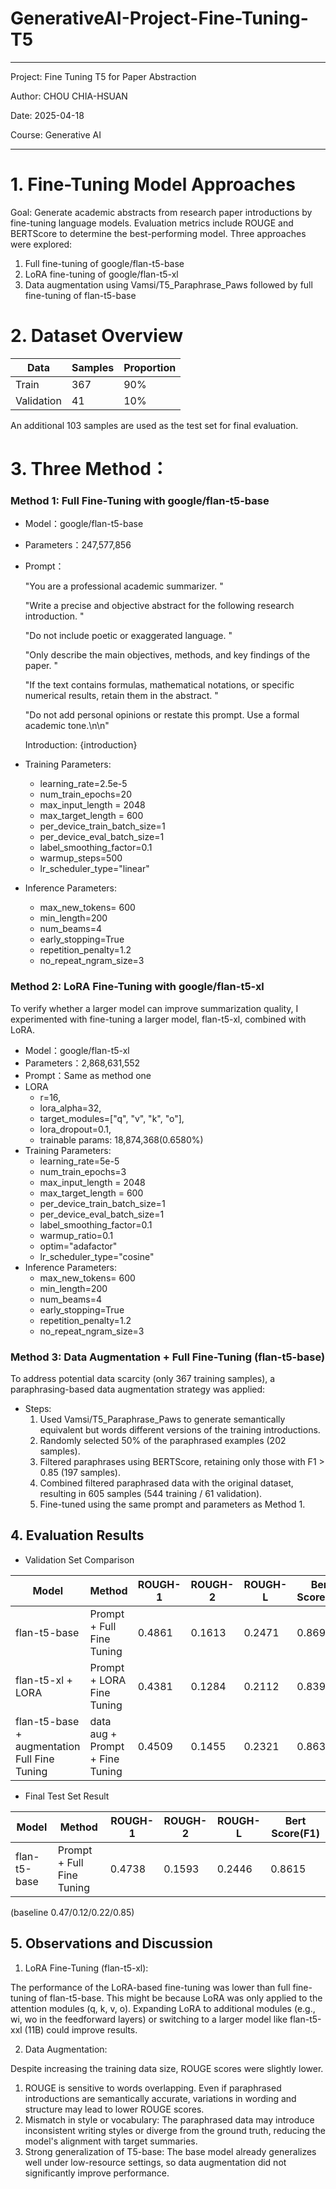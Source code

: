 # GenerativeAI-Project-Fine-Tuning-T5

---
Project: Fine Tuning T5 for Paper Abstraction

Author: CHOU CHIA-HSUAN

Date: 2025-04-18

Course: Generative AI

---

# 1. Fine-Tuning Model Approaches

Goal: Generate academic abstracts from research paper introductions by fine-tuning language models. Evaluation metrics include ROUGE and BERTScore to determine the best-performing model.
Three approaches were explored:

1. Full fine-tuning of google/flan-t5-base
2. LoRA fine-tuning of google/flan-t5-xl
3. Data augmentation using Vamsi/T5_Paraphrase_Paws followed by full fine-tuning of flan-t5-base

# 2. Dataset Overview
| Data |Samples | Proportion |
|--------|------|--------|
| Train | 367  | 90%    |
|Validation | 41   | 10%    |

An additional 103 samples are used as the test set for final evaluation.

# 3. Three Method：
### Method 1: Full Fine-Tuning with google/flan-t5-base

* Model：google/flan-t5-base
* Parameters：247,577,856

* Prompt：

    "You are a professional academic summarizer. "

    "Write a precise and objective abstract for the following research introduction. "

    "Do not include poetic or exaggerated language. "

    "Only describe the main objectives, methods, and key findings of the paper. "

    "If the text contains formulas, mathematical notations, or specific numerical results, retain them in the abstract. "

    "Do not add personal opinions or restate this prompt. Use a formal academic tone.\n\n"

    Introduction: {introduction}

* Training Parameters:
  * learning_rate=2.5e-5
  * num_train_epochs=20
  * max_input_length = 2048
  * max_target_length = 600
  * per_device_train_batch_size=1
  * per_device_eval_batch_size=1
  * label_smoothing_factor=0.1
  * warmup_steps=500
  * lr_scheduler_type="linear"

* Inference Parameters:
  * max_new_tokens= 600
  * min_length=200
  * num_beams=4             
  * early_stopping=True    
  * repetition_penalty=1.2     
  * no_repeat_ngram_size=3  

### Method 2: LoRA Fine-Tuning with google/flan-t5-xl
To verify whether a larger model can improve summarization quality, I experimented with fine-tuning a larger model, flan-t5-xl, combined with LoRA.

  * Model：google/flan-t5-xl
  * Parameters：2,868,631,552
  * Prompt：Same as method one
  * LORA
    * r=16,                            
    * lora_alpha=32,                   
    * target_modules=["q", "v", "k", "o"], 
    * lora_dropout=0.1,  
    * trainable params: 18,874,368(0.6580%)
  * Training Parameters:
    * learning_rate=5e-5
    * num_train_epochs=3
    * max_input_length = 2048
    * max_target_length = 600
    * per_device_train_batch_size=1
    * per_device_eval_batch_size=1
    * label_smoothing_factor=0.1
    * warmup_ratio=0.1
    * optim="adafactor"
    * lr_scheduler_type="cosine"
  * Inference Parameters:
    * max_new_tokens= 600
    * min_length=200
    * num_beams=4             
    * early_stopping=True    
    * repetition_penalty=1.2     
    * no_repeat_ngram_size=3
    
### Method 3: Data Augmentation + Full Fine-Tuning (flan-t5-base)
To address potential data scarcity (only 367 training samples), a paraphrasing-based data augmentation strategy was applied:

* Steps:
  1. Used Vamsi/T5_Paraphrase_Paws to generate semantically equivalent but words different versions of the training introductions.
  2. Randomly selected 50% of the paraphrased examples (202 samples).
  3. Filtered paraphrases using BERTScore, retaining only those with F1 > 0.85 (197 samples).
  4. Combined filtered paraphrased data with the original dataset, resulting in 605 samples (544 training / 61 validation).
  5. Fine-tuned using the same prompt and parameters as Method 1.

## 4. Evaluation Results

* Validation Set Comparison

| Model | Method |ROUGH-1 | ROUGH-2 | ROUGH-L | Bert Score(F1) |
|--------|------|--------|--------|------   |--------|
|flan-t5-base |Prompt + Full Fine Tuning| 0.4861|0.1613|0.2471  |0.8694|
|flan-t5-xl + LORA |Prompt + LORA Fine Tuning|0.4381| 0.1284|0.2112 |0.8391|
|flan-t5-base + augmentation Full Fine Tuning  |data aug + Prompt + Fine Tuning| 0.4509|0.1455|0.2321 |0.8637|

* Final Test Set Result
  
| Model | Method |ROUGH-1 | ROUGH-2 | ROUGH-L | Bert Score(F1) |
|--------|------|--------|--------|------   |--------      |
|flan-t5-base |Prompt + Full Fine Tuning|0.4738|0.1593|0.2446 |0.8615|

(baseline 0.47/0.12/0.22/0.85)

## 5. Observations and Discussion
1. LoRA Fine-Tuning (flan-t5-xl):

The performance of the LoRA-based fine-tuning was lower than full fine-tuning of flan-t5-base. This might be because LoRA was only applied to the attention modules (q, k, v, o). Expanding LoRA to additional modules (e.g., wi, wo in the feedforward layers) or switching to a larger model like flan-t5-xxl (11B) could improve results.

2. Data Augmentation:

Despite increasing the training data size, ROUGE scores were slightly lower.

   1. ROUGE is sensitive to words overlapping. Even if paraphrased introductions are semantically accurate, variations in wording and 
   structure may lead to lower ROUGE scores.
   2. Mismatch in style or vocabulary: The paraphrased data may introduce inconsistent writing styles or diverge from the ground truth, 
   reducing the model's alignment with target summaries.
   3. Strong generalization of T5-base: The base model already generalizes well under low-resource settings, so data augmentation did not 
   significantly improve performance.


